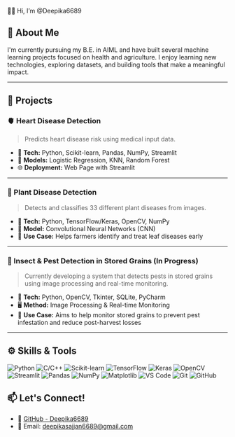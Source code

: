 👩‍💻 Hi, I’m @Deepika6689
## 🧠 About Me

I'm currently pursuing my B.E. in AIML and have built several machine learning projects focused on health and agriculture. I enjoy learning new technologies, exploring datasets, and building tools that make a meaningful impact.

---
## 🔬 Projects

### 🫀 Heart Disease Detection
> Predicts heart disease risk using medical input data.

- 🧪 **Tech:** Python, Scikit-learn, Pandas, NumPy, Streamlit  
- 🧠 **Models:** Logistic Regression, KNN, Random Forest  
- 🌐 **Deployment:** Web Page with Streamlit

---
### 🍃 Plant Disease Detection
> Detects and classifies 33 different plant diseases from images.

- 🧪 **Tech:** Python, TensorFlow/Keras, OpenCV, NumPy  
- 🧠 **Model:** Convolutional Neural Networks (CNN)  
- 🌱 **Use Case:** Helps farmers identify and treat leaf diseases early

---
### 🐞 Insect & Pest Detection in Stored Grains (In Progress)  
> Currently developing a system that detects pests in stored grains using image processing and real-time monitoring.

- 🧪 **Tech:** Python, OpenCV, Tkinter, SQLite, PyCharm  
- 🖥️ **Method:** Image Processing & Real-time Monitoring  
- 🌾 **Use Case:** Aims to help monitor stored grains to prevent pest infestation and reduce post-harvest losses
---
## ⚙️ Skills & Tools

![Python](https://img.shields.io/badge/-Python-3776AB?style=flat&logo=python&logoColor=white)
![C/C++](https://img.shields.io/badge/-C/C++-00599C?style=flat&logo=c)
![Scikit-learn](https://img.shields.io/badge/-Scikit--learn-F7931E?style=flat&logo=scikit-learn&logoColor=white)
![TensorFlow](https://img.shields.io/badge/-TensorFlow-FF6F00?style=flat&logo=tensorflow&logoColor=white)
![Keras](https://img.shields.io/badge/-Keras-D00000?style=flat&logo=keras&logoColor=white)
![OpenCV](https://img.shields.io/badge/-OpenCV-5C3EE8?style=flat&logo=opencv&logoColor=white)
![Streamlit](https://img.shields.io/badge/-Streamlit-FF4B4B?style=flat&logo=streamlit&logoColor=white)
![Pandas](https://img.shields.io/badge/-Pandas-150458?style=flat&logo=pandas)
![NumPy](https://img.shields.io/badge/-NumPy-013243?style=flat&logo=numpy)
![Matplotlib](https://img.shields.io/badge/-Matplotlib-11557C?style=flat&logo=matplotlib)
![VS Code](https://img.shields.io/badge/-VS_Code-007ACC?style=flat&logo=visual-studio-code)
![Git](https://img.shields.io/badge/-Git-F05032?style=flat&logo=git&logoColor=white)
![GitHub](https://img.shields.io/badge/-GitHub-181717?style=flat&logo=github)

## 📫 Let's Connect!

- 💼 [GitHub - Deepika6689](https://github.com/Deepika6689)  
- 📧 Email: deepikasajjan6689@gmail.com
